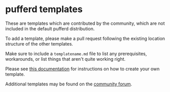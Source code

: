 # pufferd templates

These are templates which are contributed by the community, which are not included in the default pufferd distribution.

To add a template, please make a pull request following the existing location structure of the other templates.

Make sure to include a `templatename.md` file to list any prerequisites, workarounds, or list things that aren't quite working right.

Please see [this documentation](https://pufferd.pufferpanel.com/docs/creating-pufferd-templates) for instructions on how to create your own template.

Additional templates may be found on the [community forum](https://community.pufferpanel.com/category/3/templates-and-modifications).
